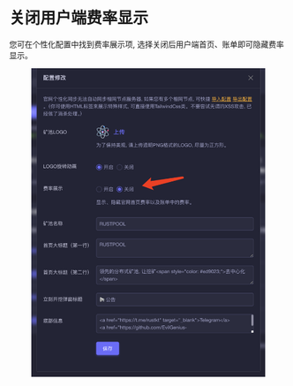 # 关闭用户端费率显示

您可在个性化配置中找到费率展示项, 选择关闭后用户端首页、账单即可隐藏费率显示。

<figure><img src="../.gitbook/assets/image (1) (1) (1).png" alt=""><figcaption></figcaption></figure>
